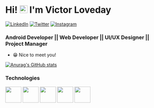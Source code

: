 # Hi! <img src="https://user-images.githubusercontent.com/1303154/88677602-1635ba80-d120-11ea-84d8-d263ba5fc3c0.gif" width="24px" alt="hi"> I'm Victor Loveday 

<p>
<a target="_blank" href="https://www.linkedin.com/in/victor-loveday-4818871a4/">
<img src="https://img.shields.io/badge/-LinkedIn-%233781da" alt="LinkedIn"/></a> 
<a target="_blank" href="https://www.twitter.com/VictorLoveday7">
<img src="https://img.shields.io/badge/-Twitter-%231DA1F2" alt="Twitter" /></a> 
<a target="_blank" href="https://www.instagram.com/victorloveday_">
<img src="https://img.shields.io/badge/-Instagram-%23ff5798" alt="Instagram" /></a>
</p>

### Android Developer || Web Developer || UI/UX Designer || Project Manager
  
  * 😁 Nice to meet you! 

[![Anurag's GitHub stats](https://github-readme-stats.vercel.app/api?username=Vicviral&count_private=true)](https://github.com/anuraghazra/github-readme-stats)

  <h3>Technologies</h3>
<p>
<img height=50 src="https://www.vectorlogo.zone/logos/kotlinlang/kotlinlang-ar21.svg"/>
 
<img height=50 src="https://www.vectorlogo.zone/logos/android/android-ar21.svg">
 
<img height="50" src="https://www.vectorlogo.zone/logos/git-scm/git-scm-ar21.svg">
 
 <img height=50 src="https://www.vectorlogo.zone/logos/java/java-ar21.svg"/>
 
  <img height=50 src="https://www.vectorlogo.zone/logos/github/github-ar21.svg"/>
 
</p>
